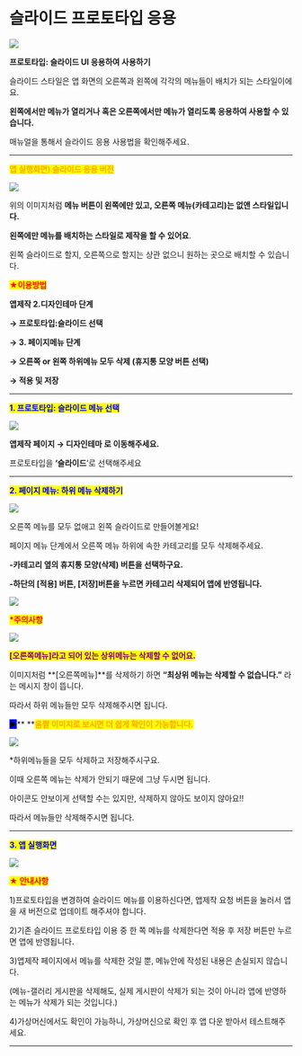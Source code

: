 # 슬라이드 프로토타입 응용

![](https://wp.swing2app.co.kr/wp-content/uploads/2018/09/%EC%8A%AC%EB%9D%BC%EC%9D%B4%EB%93%9C%EC%9D%91%EC%9A%A9.png)

**프로토타입: 슬라이드 UI 응용하여 사용하기**

슬라이드 스타일은 앱 화면의 오른쪽과 왼쪽에 각각의 메뉴들이 배치가 되는 스타일이에요.

**왼쪽에서만 메뉴가 열리거나 혹은 오른쪽에서만 메뉴가 열리도록 응용하여 사용할 수 있습니다.**

매뉴얼을 통해서 슬라이드 응용 사용법을 확인해주세요.

***

<mark style="color:orange;">**앱 실행화면) 슬라이드 응용 버전**</mark>

![](https://wp.swing2app.co.kr/wp-content/uploads/2018/09/%EC%9D%B4%EB%AF%B8%EC%A7%80-4.png)

위의 이미지처럼 **메뉴 버튼이 왼쪽에만 있고, 오른쪽 메뉴(카테고리)는 없앤 스타일입니다.**&#x20;

**왼쪽에만 메뉴를 배치하는 스타일로 제작을 할 수 있어요**.

왼쪽 슬라이드로 할지, 오른쪽으로 할지는 상관 없으니 원하는 곳으로 배치할 수 있습니다.&#x20;

<mark style="color:red;">**★이용방법**</mark>

**앱제작 2.디자인테마 단계**&#x20;

**→ 프로토타입:슬라이드 선택**

**→ 3. 페이지메뉴 단계**

**→ 오른쪽 or 왼쪽 하위메뉴 모두 삭제 (휴지통 모양 버튼 선택)**

**→ 적용 및 저장**&#x20;

***

<mark style="color:blue;">**1. 프로토타입: 슬라이드 메뉴 선택**</mark>

![](https://wp.swing2app.co.kr/wp-content/uploads/2018/09/%ED%94%84%EB%A1%9C%ED%86%A0%ED%83%80%EC%9E%85NEW2.png)

**앱제작 페이지 → 디자인테마 로 이동해주세요.**

프로토타입을 **‘슬라이드**‘로 선택해주세요

***

<mark style="color:blue;">**2. 페이지 메뉴: 하위 메뉴 삭제하기**</mark>

![](https://wp.swing2app.co.kr/wp-content/uploads/2018/09/%EC%8A%AC%EB%9D%BC%EC%9D%B4%EB%93%9C%EC%9D%91%EC%9A%A91.png)

오른쪽 메뉴를 모두 없애고 왼쪽 슬라이드로 만들어볼게요!

페이지 메뉴 단계에서 오른쪽 메뉴 하위에 속한 카테고리를 모두 삭제해주세요.&#x20;

**-카테고리 옆의 휴지통 모양(삭제) 버튼을 선택하구요.**

**-하단의 \[적용] 버튼,  \[저장]버튼을 누르면 카테고리 삭제되어 앱에 반영됩니다.**&#x20;

![](https://wp.swing2app.co.kr/wp-content/uploads/2020/09/%EC%BA%A1%EC%B2%9833.png)

<mark style="color:red;">**\*주의사항**</mark>

![](https://wp.swing2app.co.kr/wp-content/uploads/2018/09/%EC%8A%AC%EB%9D%BC%EC%9D%B4%EB%93%9C%EC%9D%91%EC%9A%A92-1.png)

<mark style="color:purple;">**\[오른쪽메뉴]라고 되어 있는 상위메뉴는 삭제할 수 없어요.**</mark>

이미지처럼 **\[오른쪽메뉴]**를 삭제하기 하면 **“최상위 메뉴는 삭제할 수 없습니다.”** 라는 메시지 창이 뜹니다.

따라서 하위 메뉴들만 모두 삭제해주시면 됩니다.



<mark style="background-color:blue;">**▶**</mark>**  **<mark style="color:orange;">**움짤 이미지로 보시면 더 쉽게 확인이 가능합니다.**</mark>

![](https://wp.swing2app.co.kr/wp-content/uploads/2018/09/%EB%85%B9%ED%99%94\_2020\_12\_01\_17\_25\_27\_983.gif)

\*하위메뉴들을 모두 삭제하고 저장해주시구요.

이때 오른쪽 메뉴는 삭제가 안되기 때문에 그냥 두시면 됩니다.

아이콘도 안보이게 선택할 수는 있지만, 삭제하지 않아도 보이지 않아요!!

따라서 메뉴들만 삭제해주시면 됩니다.

***

<mark style="color:blue;">**3. 앱 실행화면**</mark>

![](https://wp.swing2app.co.kr/wp-content/uploads/2018/09/%EC%9D%B4%EB%AF%B8%EC%A7%80-4.png)

<mark style="color:red;">**★ 안내사항**</mark>

1\)프로토타입을 변경하여 슬라이드 메뉴를 이용하신다면, 앱제작 요청 버튼을 눌러서 앱을 새 버전으로 업데이트 해주셔야 합니다.

2\)기존 슬라이드 프로토타입 이용 중 한 쪽 메뉴를 삭제한다면 적용 후 저장 버튼만 누르면 앱에 반영됩니다.&#x20;

3\)앱제작 페이지에서 메뉴를 삭제한 것일 뿐, 메뉴안에 작성된 내용은 손실되지 않습니다.

(메뉴-갤러리 게시판을 삭제해도, 실제 게시판이 삭제가 되는 것이 아니라 앱에 반영하는 메뉴가 삭제가 되는 것입니다.)

4\)가상머신에서도 확인이 가능하니, 가상머신으로 확인 후 앱 다운 받아서 테스트해주세요.

***
